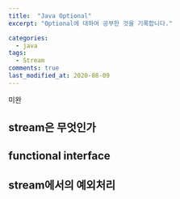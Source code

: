 ```yaml
---
title:  "Java Optional"
excerpt: "Optional에 대하여 공부한 것을 기록합니다."

categories:
  - java
tags:
  - Stream
comments: true
last_modified_at: 2020-08-09
---
```


미완
## stream은 무엇인가

## functional interface

## stream에서의 예외처리
